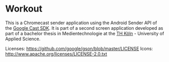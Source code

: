 # Workout

This is a Chromecast sender application using the Android Sender API of the [Google Cast SDK](https://developers.google.com/cast). It is part of a second screen application developed as part of a bachelor thesis in Medientechnologie at the [TH Köln](https://www.th-koeln.de/) - University of Applied Science.
 
 Licenses:
 https://github.com/google/gson/blob/master/LICENSE
 Icons: http://www.apache.org/licenses/LICENSE-2.0.txt 
